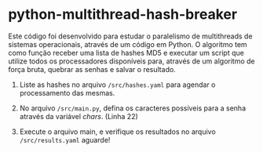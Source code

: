 # python-multithread-hash-breaker
Este código foi desenvolvido para estudar o paralelismo de multithreads de sistemas operacionais, através de um código em Python. O algoritmo tem como função receber uma lista de hashes MD5 e executar um script que utilize todos os processadores disponíveis para, através de um algoritmo de força bruta, quebrar as senhas e salvar o resultado.

1. Liste as hashes no arquivo `/src/hashes.yaml` para agendar o processamento das mesmas.

2. No arquivo `/src/main.py`, defina os caracteres possíveis para a senha através da variável _chars_. (Linha 22)

3. Execute o arquivo main, e verifique os resultados no arquivo `/src/results.yaml` aguarde! 
